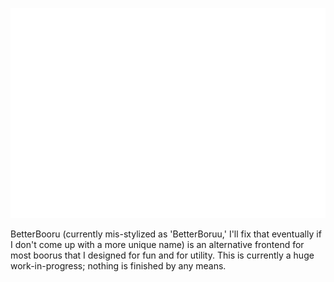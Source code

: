 ![Logo](/logo/betterboruu.png)

BetterBooru (currently mis-stylized as 'BetterBoruu,' I'll fix that eventually if I don't come up with a more unique name) is an alternative frontend for most boorus that I designed for fun and for utility.
This is currently a huge work-in-progress; nothing is finished by any means.

